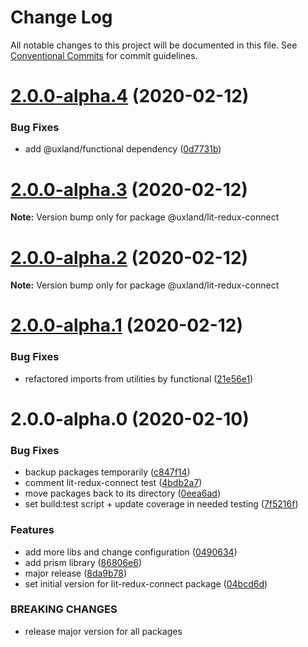# Change Log

All notable changes to this project will be documented in this file.
See [Conventional Commits](https://conventionalcommits.org) for commit guidelines.

# [2.0.0-alpha.4](https://github.com/uxland/uxland/compare/@uxland/lit-redux-connect@2.0.0-alpha.3...@uxland/lit-redux-connect@2.0.0-alpha.4) (2020-02-12)


### Bug Fixes

* add @uxland/functional dependency ([0d7731b](https://github.com/uxland/uxland/commit/0d7731b317b1305eb12824db090f5c585d980543))





# [2.0.0-alpha.3](https://github.com/uxland/uxland/compare/@uxland/lit-redux-connect@2.0.0-alpha.2...@uxland/lit-redux-connect@2.0.0-alpha.3) (2020-02-12)

**Note:** Version bump only for package @uxland/lit-redux-connect





# [2.0.0-alpha.2](https://github.com/uxland/uxland/compare/@uxland/lit-redux-connect@2.0.0-alpha.1...@uxland/lit-redux-connect@2.0.0-alpha.2) (2020-02-12)

**Note:** Version bump only for package @uxland/lit-redux-connect





# [2.0.0-alpha.1](https://github.com/uxland/uxland/compare/@uxland/lit-redux-connect@2.0.0-alpha.0...@uxland/lit-redux-connect@2.0.0-alpha.1) (2020-02-12)


### Bug Fixes

* refactored imports from utilities by functional ([21e56e1](https://github.com/uxland/uxland/commit/21e56e1160b66ee91fcb8c5db60af6512481ad0e))





# 2.0.0-alpha.0 (2020-02-10)


### Bug Fixes

* backup packages temporarily ([c847f14](https://github.com/uxland/uxland/commit/c847f142017fe0e82aa1878eac8f5b85f53e1a64))
* comment lit-redux-connect test ([4bdb2a7](https://github.com/uxland/uxland/commit/4bdb2a7212e8bdc7e0ccdb268fa73112f7aed963))
* move packages back to its directory ([0eea6ad](https://github.com/uxland/uxland/commit/0eea6adfd92ba174c19df1314232f85aa8b58af2))
* set build:test script + update coverage in needed testing ([7f5216f](https://github.com/uxland/uxland/commit/7f5216fc89a02ac321b28beefee390ef8a920198))


### Features

* add more libs and change configuration ([0490634](https://github.com/uxland/uxland/commit/04906342ddbeebeb8c845fe89bfb4daf91ecf106))
* add prism library ([86806e6](https://github.com/uxland/uxland/commit/86806e64e5db580871883b144361b10cf5dbe0d2))
* major release ([8da9b78](https://github.com/uxland/uxland/commit/8da9b78b9bbf4965feaeaa583f39e5ede9374d5a))
* set initial version for lit-redux-connect package ([04bcd6d](https://github.com/uxland/uxland/commit/04bcd6dab5c65d938b4ff78eba06ae0a94af2c07))


### BREAKING CHANGES

* release major version for all packages
